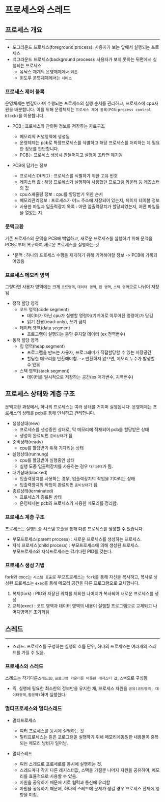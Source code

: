 # 프로세스와 스레드

## 프로세스 개요
- - -
- 포그라운드 프로세스(foreground process): 사용자가 보는 앞에서 실행되는 프로세스
- 백그라운드 프로세스(background process): 사용자가 보지 못하는 뒤편에서 실행되는 프로세스
  - 유닉스 체계의 운영체제에서 `데몬`
  - 윈도우 운영체제에서는 `서비스`

### 프로세스 제어 블록
운영체제는 번갈아가며 수행되는 프로세스의 실행 순서를 관리하고, 프로세스에 cpu자원을 배분합니다.
이를 위해 운영체제는 `프로세스 제어 블록(PCB:process control block)`을 이용합니다.
- PCB : 프로세스와 관련된 정보를 저장하는 자료구조
  - 메모리의 커널영역에 생성됨
  - 운영체제는 pcb로 특정프로세스를 식별하고 해당 프로세스를 처리하는 데 필요한 정보를 판단합니다.
  - PCB는 프로세스 생성시 만들어지고 실행이 끄타면 폐기됨

- PCB에 담기는 정보
  - 프로세스ID(PID) : 프로세스를 식별하기 위한 고유 번호
  - 레지스터 값 : 해당 프로세스가 실행하며 사용했던 프로그램 카운터 등 레즈스터의 값
  - cpu스케줄링 정보 : cpu를 할당받기 위한 순서
  - 메모리관리정보 : 프로세스가 어느 주소에 저장되어 있는지, 페이지 테이블 정보
  - 사용한 파일과 입출력장치 목록 : 어떤 입출력장치가 할당되었는지, 어떤 파일들을 열었는 지
  
### 문맥교환
기존 프로세스의 문맥을 PCB에 백업하고, 새로운 프로세스를 실행하기 위해 문맥을 PCB로부터 복구하여 새로운 프로세스를 실행하는 것
- *문맥 : 하나의 프로세스 수행을 재개하기 위해 기억해야할 정보 -> PCB에 기록되어있음

### 프로세스 메모리 영역
그렇다면 사용자 영역에는 크게 `코드영역`, `데이터 영역`, `힙 영역`, `스택 영역`으로 나뉘어 저장됨
- 정적 할당 영역
  - 코드 영역(code segment)
    - 데이터가 아닌 cpu가 실행할 명령어(기계어로 이루어진 명령어)가 담김
    - 읽기 전용(read-only), 쓰기 금지
  - 데이터 영역(data segment
    - 프로그램이 실행되는 동안 유지할 데이터 (ex 전역변수)
- 동적 할당 영역
  - 힙 영역(heap segment)
    - 프로그램을 만드는 사용자, 프로그래머가 직접할당할 수 있는 저장공간
    - 할당한 메모리를 반환해야함. -> 반환하지 않으면, 메모리 누수가 발생할 수 있음
  - 스택 영역(stack segment)
    - 데이터를 일시적으로 저장하는 공간(ex 매개변수, 지역변수)

## 프로세스 상태와 계층 구조
문맥교환 과정에서, 하나의 프로세스는 여러 상태를 거치며 실행됩니다. 운영체제는 프로세스의 상태를 pcb를 통해 인식하고 관리합니다.
- 생성상태(new)
  - 프로세스를 생성중인 상태로, 막 메모리에 적재되어 pcb를 할당받은 상태
  - 생성이 완료되면 `준비상태`가 됨
- 준비상태(ready)
  - cpu를 할당받기 위해 기다리는 상태
- 실행상태(runnung)
  - cpu를 할당받아 실행중인 상태
  - 실행 도중 입출력장치를 사용하는 경우 `대기상태`가 됨.
- 대기상태(blocked)
  - 입출력장치를 사용하는 경우, 입출력장치의 작업을 기다리는 상태
  - 입출력장치의 작업이 완료되면 `준비상태`가 됨.
- 종료상태(terminated)
  - 프로세스가 종료된 상태
  - 운영체제는 pcb와 프로세스가 사용한 메모리를 정리함.

### 프로세스 계층 구조
프로세스는 실행도중 시스템 호출을 통해 다른 프로세스를 생성할 수 있습니다. 
- 부모프로세스(parent process) : 새로운 프로세스를 생성하는 프로세스.
- 자식 프로세스(child process) : 부모프로세스에 의해 생성된 프로세스.  
부모프로세스와 자식프로세스는 각기다린 PID를 갖는다.

### 프로세스 생성 기법
fork와 excc는 `시스템 호출`로 부모프로세스는 `fork`를 통해 자신을 복사하고, 복사로 생성된 프로세스는 `exec`를 통해 메모리 공간을 다른 프로그램으로 교체합니다.
1. 복제(fork) : PID와 저장된 위치를 제외한 나머지가 복사되어 새로운 프로세스를 생성
2. 교체(exec) : 코드 영역과 데이터 영역의 내용이 실행할 프로그램으로 교체되고 나머지영역은 초기화됨

## 스레드
- - -
- 스레드: 프로세스를 구성하는 실행의 흐름 단위, 하나의 프로세스는 여러개의 스레드를 가질 수 있음.

### 프로세스와 스레드
스레드는 각기다른`스레드ID`, `프로그램 카운터를 비롯한 레지스터 값`, `스택`으로 구성됨
- 즉, 실행에 필요한 최소한의 정보만을 유지한 채, 프로세스 자원을 `공유(코드영역, 데이터영역,힙영역)`하며 실행한다.

### 멀티프로세스와 멀티스레드
- 멀티프로세스
  - 여러 프로세스를 동시에 실행하는 것
  - 멀티프로세스는 같은 프로그램을 실행하기 위해 메모리에동일한 내용들이 중복되는 메모리 낭비가 일어남.

- 멀티스레드
  - 여러 스레드로 프로세르를 동시에 실행하는 것.
  - 스레드마다 각기 다른 레지스터값, 스택을 가질뿐 나머지 자원을 공유하여, 메모리를 효율적으로 사용할 수 있음.
  - 자원을 공유하기 때문에 서로 협력과 통신에 유리함
  - 자원을 공유하기 때문에, 하나의 스레드에 문제가 생길 경우 프로세스 전체에 영향을 미침.